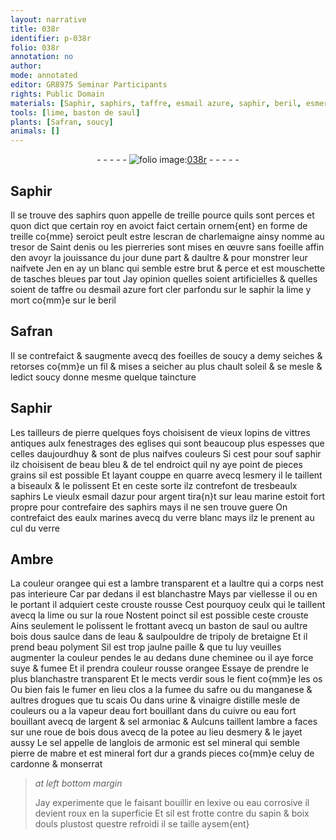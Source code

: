 ```yaml
---
layout: narrative
title: 038r
identifier: p-038r
folio: 038r
annotation: no
author:
mode: annotated
editor: GR8975 Seminar Participants
rights: Public Domain
materials: [Saphir, saphirs, taffre, esmail azure, saphir, beril, esmery, esmail, argent, eaulx marines, verre blanc, Ambre, ambre, saul, bois dous, eau, tripoly de bretaigne, suye, safre, manganese, urine, vinaigre distille, eau fort, cuivre, sel armoniac, potee, jayet, sel mineral, pierre de mabre, lexive, eau corrosive, sapin, boix douls]
tools: [lime, baston de saul]
plants: [Safran, soucy]
animals: []
---
```


<div class="folio" align="center">- - - - - <a href="http://gallica.bnf.fr/ark:/12148/btv1b10500001g/f81.image" target="_blank"><img src="https://cu-mkp.github.io/2017-workshop-edition/assets/photo-icon.png" alt="folio image: " style="display:inline-block; margin-bottom:-3px;"/>038r</a> - - - - - </div>  
  

## <span class="m">Saphir</span>

 
Il se trouve des <span class="m">saphirs</span> quon appelle de treille pource quils sont
 perces et quon dict que certain <span class="pro">roy</span> en avoict faict certain ornem{ent} en forme
 de treille co{mme} seroict peult estre lescran de <span class="pn">charlemaigne</span> ainsy nomme au
 tresor de <span class="pl">Saint denis</span> ou les pierreries sont mises en œuvre sans foeille affin
 den avoyr la jouissance du jour dune part & daultre & pour monstrer
 leur naifvete Jen en ay un blanc qui semble estre brut & perce et est mouschette
 de tasches bleues par tout Jay opinion quelles soient artificielles & quelles soient 
 de <span class="m">taffre</span> ou d<span class="m">esmail azure</span> fort cler parfondu sur le <span class="m">saphir</span>  la <span class="tl">lime</span> y
 mort co{mm}e sur le <span class="m">beril</span>

 
  

## <span class="pa">Safran</span>

 
Il se contrefaict & saugmente avecq des foeilles de <span class="pa">soucy</span> a demy seiches
 & retorses co{mm}e un fil & mises a seicher au plus chault soleil & se mesle
 & ledict <span class="pa">soucy</span> donne mesme quelque taincture

 
  

## <span class="m">Saphir</span>

 
Les <span class="pro">tailleurs de pierre</span> quelques foys choisisent de vieux lopins de vittres
 antiques aulx fenestrages des <span class="env">eglises</span> qui sont beaucoup plus espesses que
 celles daujourdhuy & sont de plus naifves couleurs Si cest pour souf
 <span class="m">saphir</span> ilz choisisent de beau bleu & de tel endroict quil ny aye point de pieces grains
 sil est possible Et layant couppe en quarre avecq l<span class="m">esmery</span> il le taillent
 a biseaulx & le polissent Et en ceste sorte ilz contrefont de tresbeaulx
 <span class="m">saphirs</span> Le vieulx <span class="m">esmail</span> dazur pour <span class="m">argent</span> tira{n}t sur leau marine estoit
 fort propre pour contrefaire des <span class="m">saphirs</span> mays il ne sen
 trouve guere On contrefaict des <span class="m">eaulx marines</span> avecq du <span class="m">verre blanc</span> mays ilz
 le prenent au cul du verre
 
 
  

## <span class="m">Ambre</span>

 
La couleur orangee qui est a l<span class="m">ambre</span> transparent et a laultre qui a
 corps nest pas interieure Car par dedans il est blanchastre Mays
 par viellesse il ou en le portant il adquiert ceste crouste rousse Cest
 pourquoy ceulx qui le taillent avecq la lime ou sur la roue Nostent poinct
 sil est possible ceste crouste Ains seulement le polissent le frottant
 avecq un <span class="tl">baston de <span class="m">saul</span></span> ou aultre <span class="m">bois dous</span> saulce dans de l<span class="m">eau</span> &
 saulpouldre de <span class="m">tripoly de <span class="pl">bretaigne</span></span> Et il prend beau polyment Sil est
 trop jaulne paille & que tu luy veuilles augmenter la couleur pendes le
 au dedans dune <span class="env">cheminee</span> ou il aye force <span class="m">suye</span> & fumee Et il prendra
 couleur rousse orangee Essaye de prendre le plus blanchastre transparent
 Et le mects verdir sous le fient co{mm}e les os Ou bien fais le fumer
 en <span class="env">lieu clos</span> a la fumee du <span class="m">safre</span> ou du <span class="m">manganese</span> & aultres drogues
 que tu scais Ou dans <span class="m">urine</span> & <span class="m">vinaigre distille</span> mesle de couleurs ou a la
 vapeur d<span class="m">eau fort</span> bouillant dans du <span class="m">cuivre</span> ou <span class="m">eau fort</span> bouillant avecq
 de l<span class="m">argent</span> & <span class="m">sel armoniac</span> & Aulcuns taillent l<span class="m">ambre</span> a faces sur
 une roue de <span class="m">bois dous</span> avecq de la <span class="m">potee</span> au lieu d<span class="m">esmery</span> & le <span class="m">jayet</span> aussy
 Le sel appelle de <span class="pl">langlois</span> de armonic est <span class="m">sel mineral</span> qui semble <span class="m">pierre de
 mabre</span> et est mineral fort dur a grands pieces co{mm}e celuy de <span class="pl">cardonne</span> &
 <span class="pl">monserrat</span>
 
> *at left bottom margin*
> 
>   Jay experimente
 que le faisant
 bouillir en <span class="m">lexive</span>
 ou <span class="m">eau corrosive</span>
 il devient roux
 en la superficie
 Et sil est frotte
 contre du <span class="m">sapin</span> &
 <span class="m">boix douls</span> plustost
 questre refroidi
 il se taille aysem{ent}
 
